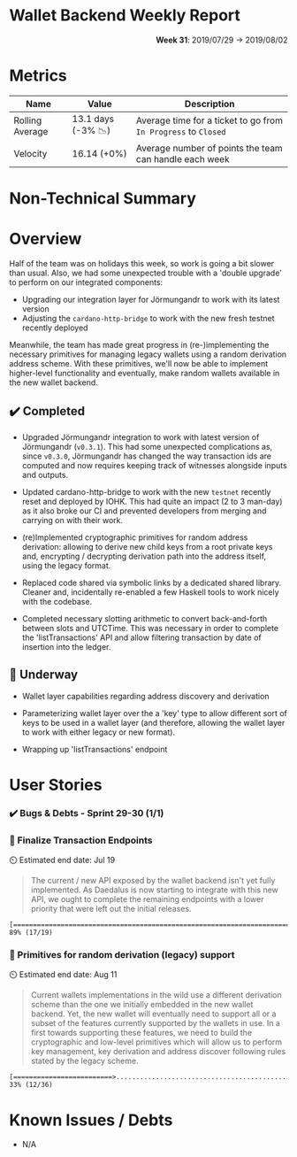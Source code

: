 # Wallet Backend Weekly Report 

<p align="right">
  <strong>Week 31</strong>: 2019/07/29 →  2019/08/02
</p>

# Metrics

| Name            | Value                                        | Description                                                    |
| ---             | ---                                          | ---                                                            |
| Rolling Average | 13.1 days (-3% :chart_with_downwards_trend:) | Average time for a ticket to go from `In Progress` to `Closed` |
| Velocity        | 16.14 (+0%)                                  | Average number of points the team can handle each week         |

# Non-Technical Summary

# Overview 

Half of the team was on holidays this week, so work is going a bit slower than
usual. Also, we had some unexpected trouble with a 'double upgrade' to perform
on our integrated components:

- Upgrading our integration layer for Jörmungandr to work with its latest
  version
- Adjusting the `cardano-http-bridge` to work with the new fresh testnet
  recently deployed

Meanwhile, the team has made great progress in (re-)implementing the necessary
primitives for managing legacy wallets using a random derivation address
scheme. With these primitives, we'll now be able to implement higher-level
functionality and eventually, make random wallets available in the new wallet
backend.

## :heavy_check_mark: Completed

- Upgraded Jörmungandr integration to work with latest version of Jörmungandr
  (`v0.3.1`).  This had some unexpected complications as, since `v0.3.0`,
  Jörmungandr has changed the way transaction ids are computed and now requires
  keeping track of witnesses alongside inputs and outputs. 

- Updated cardano-http-bridge to work with the new `testnet` recently reset and
  deployed by IOHK. This had quite an impact (2 to 3 man-day) as it also broke
  our CI and prevented developers from merging and carrying on with their work.

- (re)Implemented cryptographic primitives for random address derivation:
  allowing to derive new child keys from a root private keys and, encrypting /
  decrypting derivation path into the address itself, using the legacy format.

- Replaced code shared via symbolic links by a dedicated shared library.
  Cleaner and, incidentally re-enabled a few Haskell tools to work nicely with
  the codebase.

- Completed necessary slotting arithmetic to convert back-and-forth between
  slots and UTCTime. This was necessary in order to complete the
  'listTransactions' API and allow filtering transaction by date of insertion
  into the ledger.

## :construction: Underway

- Wallet layer capabilities regarding address discovery and derivation

- Parameterizing wallet layer over the a 'key' type to allow different sort of
  keys to be used in a wallet layer (and therefore, allowing the wallet layer
  to work with either legacy or new format).

- Wrapping up 'listTransactions' endpoint

# User Stories 

### :heavy_check_mark: Bugs & Debts - Sprint 29-30 (1/1)

### :hammer: Finalize Transaction Endpoints

:timer_clock: Estimated end date: Jul 19

> The current / new API exposed by the wallet backend isn't yet fully implemented. 
> As Daedalus is now starting to integrate with this new API, we ought to complete
> the remaining endpoints with a lower priority that were left out the initial releases.

```
[======================================================================>........] 89% (17/19)
```

### :hammer: Primitives for random derivation (legacy) support

:timer_clock: Estimated end date: Aug 11

> Current wallets implementations in the wild use a different derivation scheme
> than the one we initially embedded in the new wallet backend. Yet, the new wallet
> will eventually need to support all or a subset of the features currently supported
> by the wallets in use. In a first towards supporting these features, we need to
> build the cryptographic and low-level primitives which will allow us to perform
> key management, key derivation and address discover following rules stated by the
> legacy scheme.

```
[=========================>.....................................................] 33% (12/36)
```

# Known Issues / Debts

- N/A

